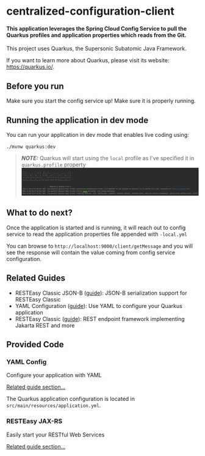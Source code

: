 # centralized-configuration-client
#### This application leverages the Spring Cloud Config Service to pull the Quarkus profiles and application properties which reads from the Git.

This project uses Quarkus, the Supersonic Subatomic Java Framework.

If you want to learn more about Quarkus, please visit its website: <https://quarkus.io/>.

## Before you run

Make sure you start the config service up! Make sure it is properly running.

## Running the application in dev mode

You can run your application in dev mode that enables live coding using:

```shell script
./mvnw quarkus:dev
```

> **_NOTE:_**  Quarkus will start using the `local` profile as I've specified it in `quarkus.profile` property
![Screenshot](readme_quarkus-profile.png)

## What to do next?

Once the application is started and is running, it will reach out to config service to read the application properties file appended with `-local.yml`

You can browse to `http://localhost:9000/client/getMessage` and you will see the response will contain the value coming from config service configuration.


## Related Guides

- RESTEasy Classic JSON-B ([guide](https://quarkus.io/guides/rest-json)): JSON-B serialization support for RESTEasy Classic
- YAML Configuration ([guide](https://quarkus.io/guides/config-yaml)): Use YAML to configure your Quarkus application
- RESTEasy Classic ([guide](https://quarkus.io/guides/resteasy)): REST endpoint framework implementing Jakarta REST and more

## Provided Code

### YAML Config

Configure your application with YAML

[Related guide section...](https://quarkus.io/guides/config-reference#configuration-examples)

The Quarkus application configuration is located in `src/main/resources/application.yml`.

### RESTEasy JAX-RS

Easily start your RESTful Web Services

[Related guide section...](https://quarkus.io/guides/getting-started#the-jax-rs-resources)
